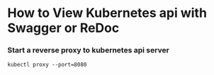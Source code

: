 # How to View Kubernetes api with Swagger or ReDoc

### Start a reverse proxy to kubernetes api server 

``` 
kubectl proxy --port=8080
```


